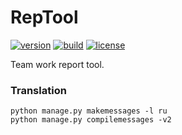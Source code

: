 # RepTool

[![version](https://img.shields.io/github/tag/z0rr0/reptool.svg)](https://github.com/z0rr0/reptool/releases/latest)
[![build](https://github.com/z0rr0/reptool/workflows/Python/badge.svg)](https://github.com/z0rr0/reptool/workflows/Python/badge.svg)
[![license](https://img.shields.io/github/license/z0rr0/reptool.svg)](https://github.com/z0rr0/reptool/blob/master/LICENSE)

Team work report tool.


###  Translation

```
python manage.py makemessages -l ru
python manage.py compilemessages -v2
```
